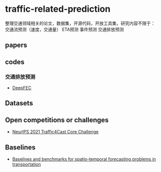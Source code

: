 # traffic-related-prediction
整理交通领域相关的论文，数据集，开源代码，开放工具集，研究内容不限于：
交通流预测（速度，交通量）
ETA预测
事件预测
交通排放预测

## papers

## codes
### 交通排放预测
 * [DeepFEC](https://github.com/ElmiSay/DeepFEC)

## Datasets


## Open competitions or challenges
* [NeurIPS 2021 Traffic4Cast Core Challenge](https://github.com/jbr-ai-labs/traffic4cast-2021)

## Baselines
* [Baselines and benchmarks for spatio-temporal forecasting problems in transportation](https://github.com/fmpr/mobility-baselines)
